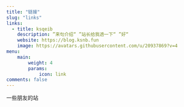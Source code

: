 ```yaml
---
title: "链接"
slug: "links"
links:
  - title: ksqeib
    description: ”来句介绍“ ”站长给我透一下“ ”好“
    website: https://blog.ksnb.fun
    image: https://avatars.githubusercontent.com/u/20937869?v=4
menu:
    main: 
        weight: 4
        params:
            icon: link
comments: false 
---
```


一些朋友的站
